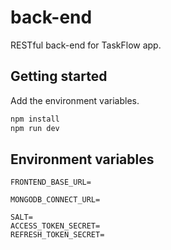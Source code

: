 # back-end

RESTful back-end for TaskFlow app.

## Getting started

Add the environment variables.

```bash
npm install
npm run dev
```

## Environment variables

```.env
FRONTEND_BASE_URL=

MONGODB_CONNECT_URL=

SALT=
ACCESS_TOKEN_SECRET=
REFRESH_TOKEN_SECRET=
```
